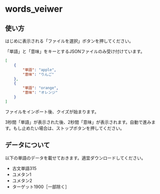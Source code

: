 # words_veiwer

## 使い方

はじめに表示される「ファイルを選択」ボタンを押してください。

「単語」と「意味」をキーとするJSONファイルのみ受け付けています。

```json:words_sample.json
[
    {
        "単語": "apple",
        "意味": "りんご"
    },
    {
        "単語": "orange",
        "意味": "オレンジ"
    }
]
```

ファイルをインポート後、クイズが始まります。

3秒間「単語」が表示された後、2秒間「意味」が表示されます。自動で進みます。もし止めたい場合は、ストップボタンを押してください。

## データについて

以下の単語のデータを載せておきます。適宜ダウンロードしてください。

- 古文単語315
- ユメタン1
- ユメタン2
- ターゲット1900［一部除く］
